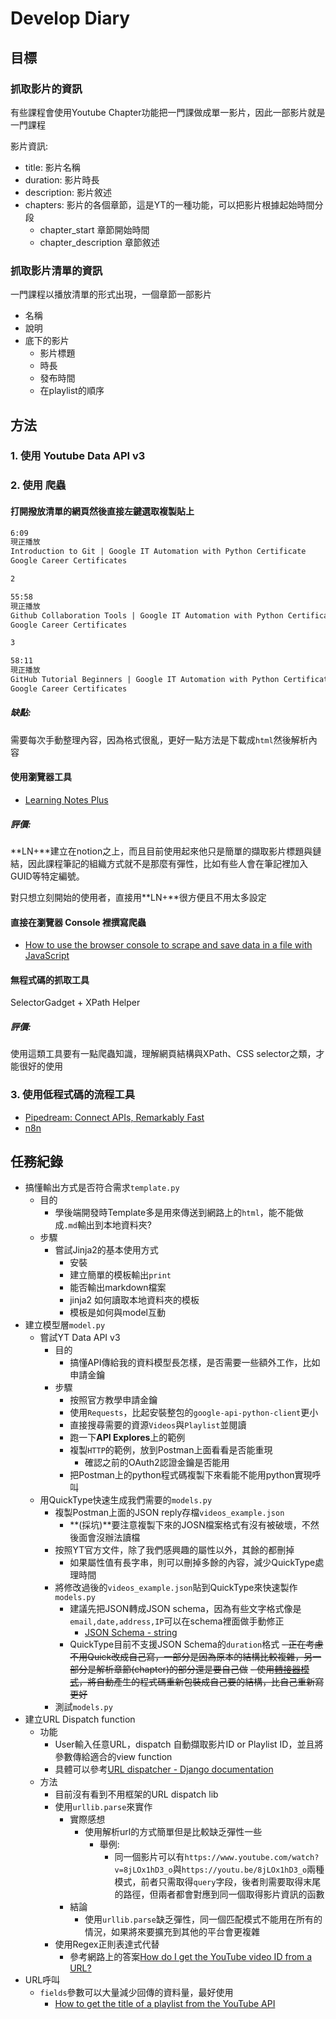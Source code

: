 # Develop Diary

## 目標

### 抓取影片的資訊

有些課程會使用Youtube Chapter功能把一門課做成單一影片，因此一部影片就是一門課程

影片資訊:
- title:                影片名稱
- duration:             影片時長
- description:          影片敘述
- chapters:             影片的各個章節，這是YT的一種功能，可以把影片根據起始時間分段
  - chapter_start       章節開始時間
  - chapter_description 章節敘述

### 抓取影片清單的資訊

一門課程以播放清單的形式出現，一個章節一部影片
- 名稱
- 說明
- 底下的影片
  - 影片標題
  - 時長
  - 發布時間
  - 在playlist的順序

## 方法

### 1. 使用 Youtube Data API v3

### 2. 使用 爬蟲

#### 打開撥放清單的網頁然後直接左鍵選取複製貼上

``` txt
6:09
現正播放
Introduction to Git | Google IT Automation with Python Certificate
Google Career Certificates

2

55:58
現正播放
Github Collaboration Tools | Google IT Automation with Python Certificate
Google Career Certificates

3

58:11
現正播放
GitHub Tutorial Beginners | Google IT Automation with Python Certificate
Google Career Certificates
```

##### 缺點: 

需要每次手動整理內容，因為格式很亂，更好一點方法是下載成`html`然後解析內容

#### 使用瀏覽器工具

- [Learning Notes Plus](https://chrome.google.com/webstore/detail/learning-notes-plus/oldidllbanodgoopjgjfnphdioefllcd?utm_source=chrome-ntp-icon)

##### 評價:

**LN+**建立在notion之上，而且目前使用起來他只是簡單的擷取影片標題與鏈結，因此課程筆記的組織方式就不是那麼有彈性，比如有些人會在筆記裡加入GUID等特定編號。

對只想立刻開始的使用者，直接用**LN+**很方便且不用太多設定

#### 直接在瀏覽器 Console 裡撰寫爬蟲

- [How to use the browser console to scrape and save data in a file with JavaScript](https://www.freecodecamp.org/news/how-to-use-the-browser-console-to-scrape-and-save-data-in-a-file-with-javascript-b40f4ded87ef/)

#### 無程式碼的抓取工具

SelectorGadget + XPath Helper

##### 評價:

使用這類工具要有一點爬蟲知識，理解網頁結構與XPath、CSS selector之類，才能很好的使用

### 3. 使用低程式碼的流程工具

- [Pipedream: Connect APIs, Remarkably Fast](https://pipedream.com/)
- [n8n](https://github.com/n8n-io/n8n)

## 任務紀錄

- 搞懂輸出方式是否符合需求`template.py`
  - 目的
    - 學後端開發時Template多是用來傳送到網路上的`html`，能不能做成`.md`輸出到本地資料夾?
  - 步驟
    - 嘗試Jinja2的基本使用方式
      - 安裝
      - 建立簡單的模板輸出`print`
      - 能否輸出markdown檔案
      - jinja2 如何讀取本地資料夾的模板
      - 模板是如何與model互動
- 建立模型層`model.py`
  - 嘗試YT Data API v3
    - 目的
      - 搞懂API傳給我的資料模型長怎樣，是否需要一些額外工作，比如申請金鑰
    - 步驟
      - 按照官方教學申請金鑰
      - 使用`Requests`，比起安裝整包的`google-api-python-client`更小
      - 直接搜尋需要的資源`Videos`與`Playlist`並閱讀
      - 跑一下**API Explores**上的範例
      - 複製`HTTP`的範例，放到Postman上面看看是否能重現
        - 確認之前的OAuth2認證金鑰是否能用
      - 把Postman上的python程式碼複製下來看能不能用python實現呼叫
  - 用QuickType快速生成我們需要的`models.py`
    - 複製Postman上面的JSON reply存檔`videos_example.json`
      - **(採坑)**要注意複製下來的JOSN檔案格式有沒有被破壞，不然後面會沒辦法讀檔
    - 按照YT官方文件，除了我們感興趣的屬性以外，其餘的都刪掉
      - 如果屬性值有長字串，則可以刪掉多餘的內容，減少QuickType處理時間
    - 將修改過後的`videos_example.json`貼到QuickType來快速製作`models.py`
      - 建議先把JSON轉成JSON schema，因為有些文字格式像是`email,date,address,IP`可以在schema裡面做手動修正
        - [JSON Schema - string](https://json-schema.org/understanding-json-schema/reference/string.html#dates-and-times)
      - QuickType目前不支援JSON Schema的`duration`格式
      ~~- 正在考慮不用Quick改成自己寫，一部分是因為原本的結構比較複雜，另一部分是解析章節(chapter)的部分還是要自己做~~
        ~~- 使用[轉接器模式](https://en.wikipedia.org/wiki/Adapter_pattern)，將自動產生的程式碼重新包裝成自己要的結構，比自己重新寫更好~~
    - 測試`models.py`
- 建立URL Dispatch function
  - 功能
    - User輸入任意URL，dispatch 自動擷取影片ID or Playlist ID，並且將參數傳給適合的view function
    - 具體可以參考[URL dispatcher - Django documentation](https://docs.djangoproject.com/en/4.0/topics/http/urls/)
  - 方法
    - 目前沒有看到不用框架的URL dispatch lib
    - 使用`urllib.parse`來實作
      - 實際感想
        - 使用解析url的方式簡單但是比較缺乏彈性一些
          - 舉例:
            - 同一個影片可以有`https://www.youtube.com/watch?v=8jLOx1hD3_o`與`https://youtu.be/8jLOx1hD3_o`兩種模式，前者只需取得`query`字段，後者則需要取得末尾的路徑，但兩者都會對應到同一個取得影片資訊的函數
      - 結論
        - 使用`urllib.parse`缺乏彈性，同一個匹配模式不能用在所有的情況，如果將來要擴充到其他的平台會更複雜
    - 使用Regex正則表達式代替
      - 參考網路上的答案[How do I get the YouTube video ID from a URL?](https://stackoverflow.com/questions/3452546/how-do-i-get-the-youtube-video-id-from-a-url)
- URL呼叫
  - `fields`參數可以大量減少回傳的資料量，最好使用
    - [How to get the title of a playlist from the YouTube API](https://stackoverflow.com/questions/68648806/how-to-get-the-title-of-a-playlist-from-the-youtube-api)